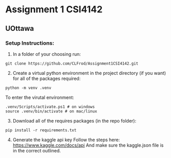 # Assignment 1 CSI4142
## UOttawa

### Setup Instructions:
1. In a folder of your choosing run:
```
git clone https://github.com/CLFrod/Assignment1CSI4142.git
```
2. Create a virtual python environment in the project directory (if you want) for all of the packages required:  
``` 
python -m venv .venv
```
To enter the virutal environment: 
```
.venv/Scripts/activate.ps1 # on windows
source .venv/bin/activate # on mac/linux
```
3. Download all of the requires packages (in the repo folder):
```
pip install -r requirements.txt
```
4. Generate the kaggle api key
Follow the steps here: https://www.kaggle.com/docs/api
And make sure the kaggle.json file is in the correct outlined.
